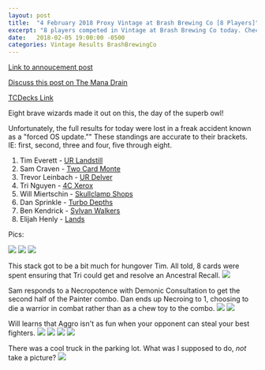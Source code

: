 ```yaml
---
layout: post
title:  "4 February 2018 Proxy Vintage at Brash Brewing Co [8 Players]"
excerpt: "8 players competed in Vintage at Brash Brewing Co today. Check out the results!!"
date:   2018-02-05 19:00:00 -0500
categories: Vintage Results BrashBrewingCo
---
```


[Link to annoucement post](http://themanadrain.com/topic/1731/2-4-2018-houston-tx-100-proxy-vintage-brash-brewing-co)

[Discuss this post on The Mana Drain](http://themanadrain.com/topic/1740/5-february-2018-proxy-vintage-brash-brewing-co-8-players)

[TCDecks Link](http://www.tcdecks.net/deck.php?id=26586)

Eight brave wizards made it out on this, the day of the superb owl!

Unfortunately, the full results for today were lost in a freak accident known as a "forced OS update."" These standings are accurate to their brackets. IE: first, second, three and four, five through eight.

1. Tim Everett - [UR Landstill](https://images.lonestarlhurgoyfs.com/2018-02-05/deck-1.jpg)
2. Sam Craven - [Two Card Monte](https://images.lonestarlhurgoyfs.com/2018-02-05/deck-2.jpg)
3. Trevor Leinbach - [UR Delver](https://images.lonestarlhurgoyfs.com/2018-02-05/deck-3.jpg)
4. Tri Nguyen - [4C Xerox](https://images.lonestarlhurgoyfs.com/2018-02-05/deck-4.jpg)
5. Will Miertschin - [Skullclamp Shops](https://images.lonestarlhurgoyfs.com/2018-02-05/deck-5.jpg)
6. Dan Sprinkle - [Turbo Depths](https://images.lonestarlhurgoyfs.com/2018-02-05/deck-6.jpg)
7. Ben Kendrick - [Sylvan Walkers](https://images.lonestarlhurgoyfs.com/2018-02-05/deck-7.jpg)
8. Elijah Henly - [Lands](https://images.lonestarlhurgoyfs.com/2018-02-05/deck-8.jpg)

Pics:

![](https://images.lonestarlhurgoyfs.com/2018-02-05/1.jpg)
![](https://images.lonestarlhurgoyfs.com/2018-02-05/2.jpg)
![](https://images.lonestarlhurgoyfs.com/2018-02-05/3.jpg)

This stack got to be a bit much for hungover Tim. All told, 8 cards were spent ensuring that Tri could get and resolve an Ancestral Recall.
![](https://images.lonestarlhurgoyfs.com/2018-02-05/4.jpg)

Sam responds to a Necropotence with Demonic Consultation to get the second half of the Painter combo. Dan ends up Necroing to 1, choosing to die a warrior in combat rather than as a chew toy to the combo.
![](https://images.lonestarlhurgoyfs.com/2018-02-05/5.jpg)
![](https://images.lonestarlhurgoyfs.com/2018-02-05/6.jpg)

Will learns that Aggro isn't as fun when your opponent can steal your best fighters.
![](https://images.lonestarlhurgoyfs.com/2018-02-05/7.jpg)
![](https://images.lonestarlhurgoyfs.com/2018-02-05/8.jpg)
![](https://images.lonestarlhurgoyfs.com/2018-02-05/9.jpg)
![](https://images.lonestarlhurgoyfs.com/2018-02-05/10.jpg)

There was a cool truck in the parking lot. What was I supposed to do, *not* take a picture?
![](https://images.lonestarlhurgoyfs.com/2018-02-05/11.jpg)
